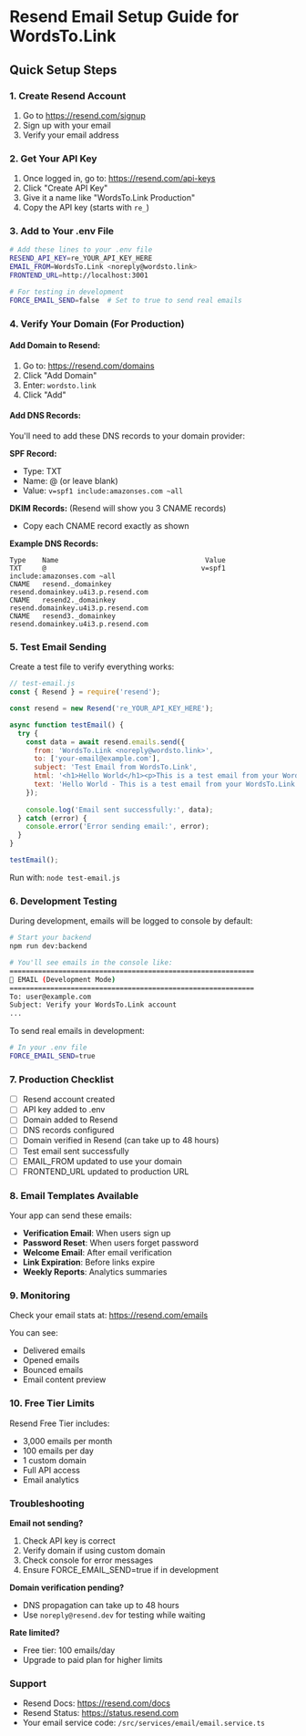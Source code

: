 # Resend Email Setup Guide for WordsTo.Link

## Quick Setup Steps

### 1. Create Resend Account
1. Go to https://resend.com/signup
2. Sign up with your email
3. Verify your email address

### 2. Get Your API Key
1. Once logged in, go to: https://resend.com/api-keys
2. Click "Create API Key"
3. Give it a name like "WordsTo.Link Production"
4. Copy the API key (starts with `re_`)

### 3. Add to Your .env File

```bash
# Add these lines to your .env file
RESEND_API_KEY=re_YOUR_API_KEY_HERE
EMAIL_FROM=WordsTo.Link <noreply@wordsto.link>
FRONTEND_URL=http://localhost:3001

# For testing in development
FORCE_EMAIL_SEND=false  # Set to true to send real emails
```

### 4. Verify Your Domain (For Production)

#### Add Domain to Resend:
1. Go to: https://resend.com/domains
2. Click "Add Domain"
3. Enter: `wordsto.link`
4. Click "Add"

#### Add DNS Records:
You'll need to add these DNS records to your domain provider:

**SPF Record:**
- Type: TXT
- Name: @ (or leave blank)
- Value: `v=spf1 include:amazonses.com ~all`

**DKIM Records:** (Resend will show you 3 CNAME records)
- Copy each CNAME record exactly as shown

**Example DNS Records:**
```
Type    Name                                    Value
TXT     @                                      v=spf1 include:amazonses.com ~all
CNAME   resend._domainkey                      resend.domainkey.u4i3.p.resend.com
CNAME   resend2._domainkey                     resend.domainkey.u4i3.p.resend.com
CNAME   resend3._domainkey                     resend.domainkey.u4i3.p.resend.com
```

### 5. Test Email Sending

Create a test file to verify everything works:

```javascript
// test-email.js
const { Resend } = require('resend');

const resend = new Resend('re_YOUR_API_KEY_HERE');

async function testEmail() {
  try {
    const data = await resend.emails.send({
      from: 'WordsTo.Link <noreply@wordsto.link>',
      to: ['your-email@example.com'],
      subject: 'Test Email from WordsTo.Link',
      html: '<h1>Hello World</h1><p>This is a test email from your WordsTo.Link setup!</p>',
      text: 'Hello World - This is a test email from your WordsTo.Link setup!'
    });
    
    console.log('Email sent successfully:', data);
  } catch (error) {
    console.error('Error sending email:', error);
  }
}

testEmail();
```

Run with: `node test-email.js`

### 6. Development Testing

During development, emails will be logged to console by default:

```bash
# Start your backend
npm run dev:backend

# You'll see emails in the console like:
============================================================
📧 EMAIL (Development Mode)
============================================================
To: user@example.com
Subject: Verify your WordsTo.Link account
...
```

To send real emails in development:
```bash
# In your .env file
FORCE_EMAIL_SEND=true
```

### 7. Production Checklist

- [ ] Resend account created
- [ ] API key added to .env
- [ ] Domain added to Resend
- [ ] DNS records configured
- [ ] Domain verified in Resend (can take up to 48 hours)
- [ ] Test email sent successfully
- [ ] EMAIL_FROM updated to use your domain
- [ ] FRONTEND_URL updated to production URL

### 8. Email Templates Available

Your app can send these emails:
- **Verification Email**: When users sign up
- **Password Reset**: When users forget password
- **Welcome Email**: After email verification
- **Link Expiration**: Before links expire
- **Weekly Reports**: Analytics summaries

### 9. Monitoring

Check your email stats at: https://resend.com/emails

You can see:
- Delivered emails
- Opened emails
- Bounced emails
- Email content preview

### 10. Free Tier Limits

Resend Free Tier includes:
- 3,000 emails per month
- 100 emails per day
- 1 custom domain
- Full API access
- Email analytics

### Troubleshooting

**Email not sending?**
1. Check API key is correct
2. Verify domain if using custom domain
3. Check console for error messages
4. Ensure FORCE_EMAIL_SEND=true if in development

**Domain verification pending?**
- DNS propagation can take up to 48 hours
- Use `noreply@resend.dev` for testing while waiting

**Rate limited?**
- Free tier: 100 emails/day
- Upgrade to paid plan for higher limits

### Support

- Resend Docs: https://resend.com/docs
- Resend Status: https://status.resend.com
- Your email service code: `/src/services/email/email.service.ts`